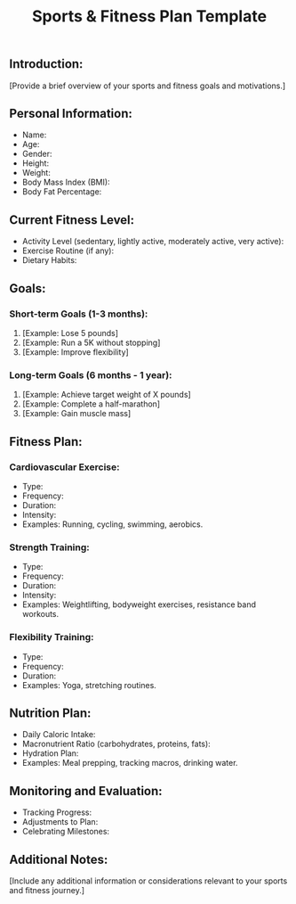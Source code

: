 
<!DOCTYPE html>
<html lang="en">
<head>
<meta charset="UTF-8">
<meta name="viewport" content="width=device-width, initial-scale=1.0">
<title>Sports & Fitness Plan Template</title>
</head>
<body>

<header>
  <h1>Sports & Fitness Plan Template</h1>
</header>

<section id="introduction">
  <h2>Introduction:</h2>
  <p>[Provide a brief overview of your sports and fitness goals and motivations.]</p>
</section>

<section id="personal-information">
  <h2>Personal Information:</h2>
  <ul>
    <li>Name:</li>
    <li>Age:</li>
    <li>Gender:</li>
    <li>Height:</li>
    <li>Weight:</li>
    <li>Body Mass Index (BMI):</li>
    <li>Body Fat Percentage:</li>
  </ul>
</section>

<section id="current-fitness-level">
  <h2>Current Fitness Level:</h2>
  <ul>
    <li>Activity Level (sedentary, lightly active, moderately active, very active):</li>
    <li>Exercise Routine (if any):</li>
    <li>Dietary Habits:</li>
  </ul>
</section>

<section id="goals">
  <h2>Goals:</h2>
  <h3>Short-term Goals (1-3 months):</h3>
  <ol>
    <li>[Example: Lose 5 pounds]</li>
    <li>[Example: Run a 5K without stopping]</li>
    <li>[Example: Improve flexibility]</li>
  </ol>
  <h3>Long-term Goals (6 months - 1 year):</h3>
  <ol>
    <li>[Example: Achieve target weight of X pounds]</li>
    <li>[Example: Complete a half-marathon]</li>
    <li>[Example: Gain muscle mass]</li>
  </ol>
</section>

<section id="fitness-plan">
  <h2>Fitness Plan:</h2>
  <h3>Cardiovascular Exercise:</h3>
  <ul>
    <li>Type:</li>
    <li>Frequency:</li>
    <li>Duration:</li>
    <li>Intensity:</li>
    <li>Examples: Running, cycling, swimming, aerobics.</li>
  </ul>
  <h3>Strength Training:</h3>
  <ul>
    <li>Type:</li>
    <li>Frequency:</li>
    <li>Duration:</li>
    <li>Intensity:</li>
    <li>Examples: Weightlifting, bodyweight exercises, resistance band workouts.</li>
  </ul>
  <h3>Flexibility Training:</h3>
  <ul>
    <li>Type:</li>
    <li>Frequency:</li>
    <li>Duration:</li>
    <li>Examples: Yoga, stretching routines.</li>
  </ul>
</section>

<section id="nutrition-plan">
  <h2>Nutrition Plan:</h2>
  <ul>
    <li>Daily Caloric Intake:</li>
    <li>Macronutrient Ratio (carbohydrates, proteins, fats):</li>
    <li>Hydration Plan:</li>
    <li>Examples: Meal prepping, tracking macros, drinking water.</li>
  </ul>
</section>

<section id="monitoring-and-evaluation">
  <h2>Monitoring and Evaluation:</h2>
  <ul>
    <li>Tracking Progress:</li>
    <li>Adjustments to Plan:</li>
    <li>Celebrating Milestones:</li>
  </ul>
</section>

<section id="additional-notes">
  <h2>Additional Notes:</h2>
  <p>[Include any additional information or considerations relevant to your sports and fitness journey.]</p>
</section>

</body>
</html>
